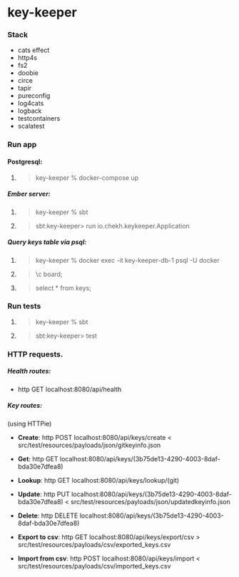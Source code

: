 # key-keeper

### Stack
- cats effect
- http4s
- fs2
- doobie
- circe
- tapir
- pureconfig
- log4cats
- logback
- testcontainers
- scalatest

### Run app

#### Postgresql:
1) > key-keeper % docker-compose up

##### Ember server:
1) > key-keeper % sbt 
2) > sbt:key-keeper> run io.chekh.keykeeper.Application
   
##### Query keys table via psql:
1) > key-keeper % docker exec -it key-keeper-db-1 psql -U docker
2) > \c board;
3) > select * from keys;

### Run tests
1) > key-keeper % sbt
2) > sbt:key-keeper> test

### HTTP requests.

##### Health routes:
* http GET localhost:8080/api/health

##### Key routes:
(using HTTPie)
* **Create**: http POST localhost:8080/api/keys/create < src/test/resources/payloads/json/gitkeyinfo.json
* **Get**: http GET localhost:8080/api/keys/(3b75de13-4290-4003-8daf-bda30e7dfea8)       
* **Lookup**: http GET localhost:8080/api/keys/lookup/(git)
* **Update**: http PUT localhost:8080/api/keys/(3b75de13-4290-4003-8daf-bda30e7dfea8) < src/test/resources/payloads/json/updatedkeyinfo.json
* **Delete**: http DELETE localhost:8080/api/keys/(3b75de13-4290-4003-8daf-bda30e7dfea8)   

* **Export to csv**: http GET localhost:8080/api/keys/export/csv > src/test/resources/payloads/csv/exported_keys.csv
* **Import from csv**: http POST localhost:8080/api/keys/import < src/test/resources/payloads/csv/imported_keys.csv
